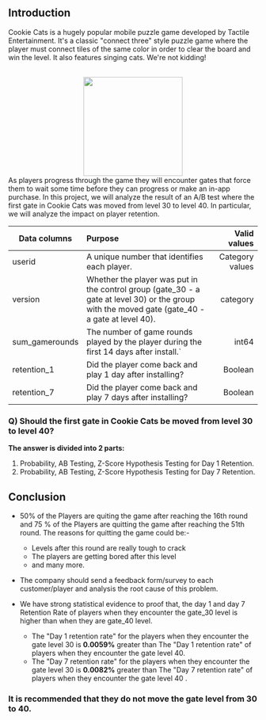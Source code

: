 ## Introduction
Cookie Cats is a hugely popular mobile puzzle game developed by Tactile Entertainment. It's a classic "connect three" style puzzle game where the player must connect tiles of the same color in order to clear the board and win the level. It also features singing cats. We're not kidding!
<br><br>
<center><img src="https://i.pinimg.com/originals/eb/3c/4b/eb3c4b5be29530a68c32434297d6f8b5.png" width=200/></center>
As players progress through the game they will encounter gates that force them to wait some time before they can progress or make an in-app purchase. In this project, we will analyze the result of an A/B test where the first gate in Cookie Cats was moved from level 30 to level 40. In particular, we will analyze the impact on player retention.

<center>

|Data columns|Purpose|Valid values|
| ------------- |:-------------| -----:|
|userid| A unique number that identifies each player.|Category values|
|version| Whether the player was put in the control group (gate_30 - a gate at level 30) or the group with the moved gate (gate_40 - a gate at level 40).|category|
|sum_gamerounds|The number of game rounds played by the player during the first 14 days after install.`|int64|
|retention_1|Did the player come back and play 1 day after installing?|Boolean|
|retention_7|Did the player come back and play 7 days after installing?|Boolean|
</center>

### Q) Should the first gate in Cookie Cats be moved from level 30 to level 40?
**The answer is divided into 2 parts:**
1) Probability, AB Testing, Z-Score Hypothesis Testing for Day 1 Retention.<br>
2) Probability, AB Testing, Z-Score Hypothesis Testing for Day 7 Retention.

## Conclusion
-  50% of the Players are quiting the game after reaching the 16th round and  75 % of the Players are quitting the game after reaching the 51th round. The reasons for quitting the game could be:- 
    - Levels after this round are really tough to crack
    - The players are getting bored after this level
    - and many more.
- The company should send a feedback form/survey to each customer/player and analysis the root cause of this problem.
- We have strong statistical evidence to proof that, the day 1 and day 7 Retention Rate of players when they encounter the gate_30 level is higher than when they are gate_40 level.

    - The "Day 1 retention rate" for the players when they encounter the gate level 30 is <b>0.0059%</b> greater than The "Day 1 retention rate" of players when they encounter the gate level 40.
    - The "Day 7 retention rate" for the players when they encounter the gate level 30 is <b>0.0082%</b> greater than The "Day 7 retention rate" of players when they encounter the gate level 40 .
### It is recommended that they do not move the gate level from 30 to 40.
